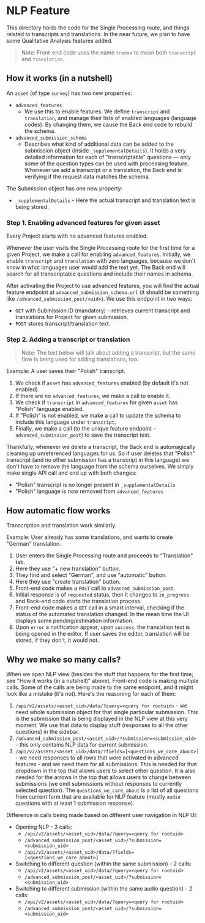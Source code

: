# NLP Feature

This directory holds the code for the Single Processing route, and things
related to transcripts and translations. In the near future, we plan to have
some Qualitative Analysis features added.

> Note: Front-end code uses the name `transx` to mean both `transcript` and
`translation`.

## How it works (in a nutshell)

An `asset` (of type `survey`) has two new properties:
- `advanced_features`
   - We use this to enable features. We define `transcript` and `translation`,
     and manage their lists of enabled languages (language codes). By changing
     them, we cause the Back end code to rebuild the schema.
- `advanced_submission_schema`
   - Describes what kind of additional data can be added to the submission 
     object (inside `_supplementalDetails`). It holds a very detailed
     information for each of "transcriptable" questions — only some of
     the question types can be used with processing feature. Whenever we add
     a transcript or a translation, the Back end is verifying if the request
     data matches the schema.

The Submission object has one new property:
- `_supplementalDetails` - Here the actual transcript and translation text is
  being stored.

### Step 1. Enabling advanced features for given asset

Every Project starts with no advanced features enabled.

Whenever the user visits the Single Processing route for the first time for
a given Project, we make a call for enabling `advanced_features`. Initially, we
enable `transcript` and `translation` with zero languages, because we don't know
in what languages user would add the text yet. The Back end will search for all
transcriptable questions and include their names in schema.

After activating the Project to use advanced features, you will find the actual
feature endpoint at `advanced_submission_schema.url` (it should be something
like `/advanced_submission_post/<uid>`). We use this endpoint in two ways:

- `GET` with Submission ID (mandatory) - retrieves current transcript and
  translations for Project for given submission.
- `POST` stores transcript/translation text.

### Step 2. Adding a transcript or translation

> Note: The text below will talk about adding a transcript, but the same flow is 
being used for adding translations, too.

Example: A user saves their "Polish" transcript.

1. We check if `asset` has `advanced_features` enabled (by default it's not enabled).
2. If there are no `advanced_features`, we make a call to enable it.
3. We check if `transcript` in `advanced_features` for given `asset` has "Polish" language enabled.
4. If "Polish" is not enabled, we make a call to update the schema to include this language under `transcript`.
5. Finally, we make a call (to the unique feature endpoint - `advanced_submission_post`) to save the transcript text.

Thankfully, whenever we delete a transcript, the Back end is automagically
cleaning up unreferenced languages for us. So if user deletes that "Polish"
transcript (and no other submission has a transcript in this language) we don't
have to remove the language from the schema ourselves. We simply make single API
call and end up with both changes:
- "Polish" transcript is no longer present in `_supplementalDetails`
- "Polish" language is now removed from `advanced_features`

## How automatic flow works

Transcription and translation work similarly.

Example: User already has some translations, and wants to create "German"
translation.

1. User enters the Single Processing route and proceeds to "Translation" tab.
2. Here they use "+ new translation" button.
3. They find and select "German", and use "automatic" button.
4. Here they use "create translation" button.
5. Front-end code makes a `POST` call to `advanced_submission_post`.
6. Initial response is of `requested` status, then it changes to `in_progress`
   and Back-end code starts the translation process.
7. Front-end code makes a `GET` call in a smart interval, checking if the status
   of the automated translation changed. In the mean time the UI displays some
   pending/estimation information.
8. Upon `error` a notification appear, upon `success`, the translation text is
   being opened in the editor. If user saves the editor, translation will be
   stored, if they don't, it would not.

## Why we make so many calls?

When we open NLP view (besides the stuff that happens for the first time; see "How it works (in a nutshell)" above), Front-end code is making multiple calls. Some of the calls are being made to the same endpoint, and it might look like a mistake (it's not). Here's the reasoning for each of them:

1. `/api/v2/assets/<asset_uid>/data/?query=<query for rootuid>` - we need whole submission object for that single particular submission. This is the submission that is being displayed in the NLP view at this very moment. We use that data to display stuff (responses to all the other questions) in the sidebar.
2. `/advanced_submission_post/<asset_uid>/?submission=<submission_uid>` - this only contains NLP data for current submission.
3. `/api/v2/assets/<asset_uid>/data/?fields=[<questions_we_care_about>]` - we need responses to all rows that were activated in advanced features - and we need them for all submissions. This is needed for that dropdown in the top that allows users to select other question. It is also needed for the arrows in the top that allows users to change between submissions (we omit submissions without responses to currently selected question). The `questions_we_care_about` is a list of all questions from current form that are available for NLP feature (mostly `audio` questions with at least 1 submission response).

Difference in calls being made based on different user navigation in NLP UI:

- Opening NLP - 3 calls:
  - `/api/v2/assets/<asset_uid>/data/?query=<query for rootuid>`
  - `/advanced_submission_post/<asset_uid>/?submission=<submission_uid>`
  - `/api/v2/assets/<asset_uid>/data/?fields=[<questions_we_care_about>]`
- Switching to different question (within the same submission) - 2 calls:
  - `/api/v2/assets/<asset_uid>/data/?query=<query for rootuid>`
  - `/advanced_submission_post/<asset_uid>/?submission=<submission_uid>`
- Switching to different submission (within the same audio question) - 2 calls:
  - `/api/v2/assets/<asset_uid>/data/?query=<query for rootuid>`
  - `/advanced_submission_post/<asset_uid>/?submission=<submission_uid>`
